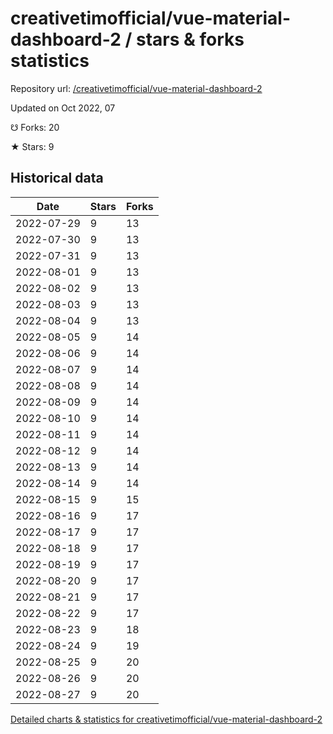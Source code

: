 # creativetimofficial/vue-material-dashboard-2 / stars & forks statistics

Repository url: [/creativetimofficial/vue-material-dashboard-2](https://github.com/creativetimofficial/vue-material-dashboard-2)

Updated on Oct 2022, 07

☋ Forks: 20

★ Stars: 9

## Historical data
| Date | Stars | Forks |
|------|-------|-------|
| 2022-07-29 | 9 | 13 | 
| 2022-07-30 | 9 | 13 | 
| 2022-07-31 | 9 | 13 | 
| 2022-08-01 | 9 | 13 | 
| 2022-08-02 | 9 | 13 | 
| 2022-08-03 | 9 | 13 | 
| 2022-08-04 | 9 | 13 | 
| 2022-08-05 | 9 | 14 | 
| 2022-08-06 | 9 | 14 | 
| 2022-08-07 | 9 | 14 | 
| 2022-08-08 | 9 | 14 | 
| 2022-08-09 | 9 | 14 | 
| 2022-08-10 | 9 | 14 | 
| 2022-08-11 | 9 | 14 | 
| 2022-08-12 | 9 | 14 | 
| 2022-08-13 | 9 | 14 | 
| 2022-08-14 | 9 | 14 | 
| 2022-08-15 | 9 | 15 | 
| 2022-08-16 | 9 | 17 | 
| 2022-08-17 | 9 | 17 | 
| 2022-08-18 | 9 | 17 | 
| 2022-08-19 | 9 | 17 | 
| 2022-08-20 | 9 | 17 | 
| 2022-08-21 | 9 | 17 | 
| 2022-08-22 | 9 | 17 | 
| 2022-08-23 | 9 | 18 | 
| 2022-08-24 | 9 | 19 | 
| 2022-08-25 | 9 | 20 | 
| 2022-08-26 | 9 | 20 | 
| 2022-08-27 | 9 | 20 | 


[Detailed charts & statistics for creativetimofficial/vue-material-dashboard-2](https://reviewgithub.com/rep/creativetimofficial/vue-material-dashboard-2)
